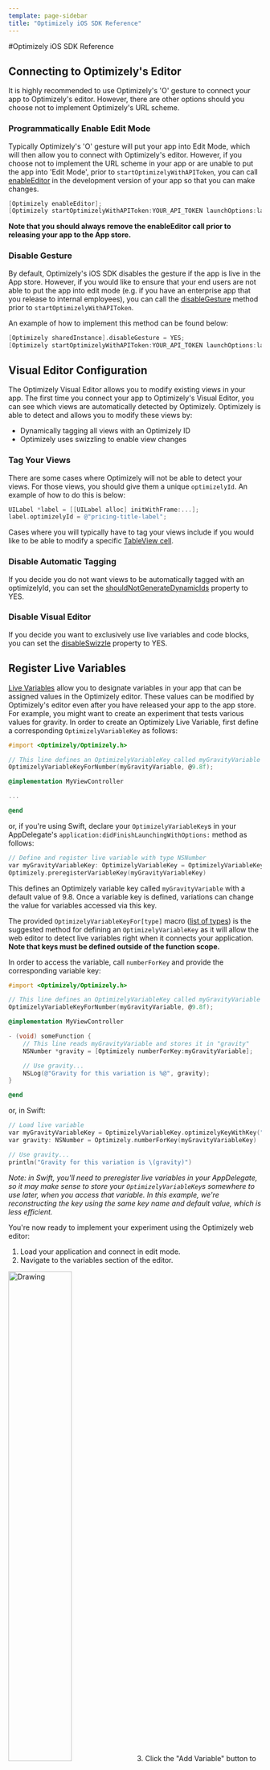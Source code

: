 ```yaml
---
template: page-sidebar
title: "Optimizely iOS SDK Reference"
---
```

#Optimizely iOS SDK Reference

## Connecting to Optimizely's Editor

It is highly recommended to use Optimizely's 'O' gesture to connect your app to Optimizely's editor.  However, there are other options should you choose not to implement Optimizely's URL scheme.

### Programmatically Enable Edit Mode

Typically Optimizely's 'O' gesture will put your app into Edit Mode, which will then allow you to connect with Optimizely's editor.  However, if you choose not to implement the URL scheme in your app or are unable to put the app into 'Edit Mode', prior to `startOptimizelyWithAPIToken`, you can call [enableEditor](/ios/help/html/Classes/Optimizely.html#//api/name/enableEditor) in the development version of your app so that you can make changes.

```objective-c
[Optimizely enableEditor];
[Optimizely startOptimizelyWithAPIToken:YOUR_API_TOKEN launchOptions:launchOptions];
```

 **Note that you should always remove the enableEditor call prior to releasing your app to the App store.**

### Disable Gesture

By default, Optimizely's iOS SDK disables the gesture if the app is live in the App store.  However, if you would like to ensure that your end users are not able to put the app into edit mode (e.g. if you have an enterprise app that you release to internal employees), you can call the [disableGesture](/ios/help/html/Classes/Optimizely.html#//api/name/disableGesture) method prior to `startOptimizelyWithAPIToken`.

An example of how to implement this method can be found below:

```objective-c
[Optimizely sharedInstance].disableGesture = YES;
[Optimizely startOptimizelyWithAPIToken:YOUR_API_TOKEN launchOptions:launchOptions];
```

## <a name="tag your views"></a> Visual Editor Configuration

The Optimizely Visual Editor allows you to modify existing views in your app. The first time you connect your app to Optimizely's Visual Editor, you can see which views are automatically detected by Optimizely.  Optimizely is able to detect and allows you to modify these views by:

- Dynamically tagging all views with an Optimizely ID
- Optimizely uses swizzling to enable view changes

### Tag Your Views

There are some cases where Optimizely will not be able to detect your views.  For those views, you should give them a unique `optimizelyId`.  An example of how to do this is below:

```objective-c
UILabel *label = [[UILabel alloc] initWithFrame:...];
label.optimizelyId = @"pricing-title-label";
```

Cases where you will typically have to tag your views include if you would like to be able to modify a specific [TableView cell](#tableview).

### Disable Automatic Tagging

If you decide you do not want views to be automatically tagged with an optimizelyId, you can set the [shouldNotGenerateDynamicIds](/ios/help/html/Classes/Optimizely.html#//api/name/shouldNotGenerateDynamicIds) property to YES.

### Disable Visual Editor

If you decide you want to exclusively use live variables and code blocks, you can set the  [disableSwizzle](/ios/help/html/Classes/Optimizely.html#//api/name/shouldNotGenerateDynamicIds) property to YES.

## <a name="variables"></a> Register Live Variables

[Live Variables](/ios/help/html/Classes/Optimizely.html#task_Live%20Variables) allow you to designate variables in your app that can be assigned values in the Optimizely editor.  These values can be modified by Optimizely's editor even after you have released your app to the app store.  For example, you might want to create an experiment that tests various values for gravity.  In order to create an Optimizely Live Variable, first define a corresponding `OptimizelyVariableKey` as follows:

```objective-c
#import <Optimizely/Optimizely.h>

// This line defines an OptimizelyVariableKey called myGravityVariable with a default value of 9.8
OptimizelyVariableKeyForNumber(myGravityVariable, @9.8f);

@implementation MyViewController

...

@end
```

or, if you're using Swift, declare your `OptimizelyVariableKey`s in your AppDelegate's `application:didFinishLaunchingWithOptions:` method as follows:

```objective-c
// Define and register live variable with type NSNumber
var myGravityVariableKey: OptimizelyVariableKey = OptimizelyVariableKey.optimizelyKeyWithKey("myGravityVariable", defaultNSNumber: 9.8)
Optimizely.preregisterVariableKey(myGravityVariableKey)
```

This defines an Optimizely variable key called `myGravityVariable` with a default value of 9.8.  Once a variable key is defined, variations can change the value for variables accessed via this key.

The provided `OptimizelyVariableKeyFor[type]` macro ([list of types](/ios/help/html/Classes/Optimizely.html#task_Live%20Variables)) is the suggested method for defining an `OptimizelyVariableKey` as it will allow the web editor to detect live variables right when it connects your application. **Note that keys must be defined outside of the function scope.**

In order to access the variable, call `numberForKey` and provide the corresponding variable key:

```objective-c
#import <Optimizely/Optimizely.h>

// This line defines an OptimizelyVariableKey called myGravityVariable
OptimizelyVariableKeyForNumber(myGravityVariable, @9.8f);

@implementation MyViewController

- (void) someFunction {
	// This line reads myGravityVariable and stores it in "gravity"
	NSNumber *gravity = [Optimizely numberForKey:myGravityVariable];

	// Use gravity...
	NSLog(@"Gravity for this variation is %@", gravity);
}

@end
```

or, in Swift:

```objective-c
// Load live variable
var myGravityVariableKey = OptimizelyVariableKey.optimizelyKeyWithKey("myGravityVariable", defaultNSNumber: 9.8)
var gravity: NSNumber = Optimizely.numberForKey(myGravityVariableKey)

// Use gravity...
println("Gravity for this variation is \(gravity)")
```

*Note: in Swift, you'll need to preregister live variables in your AppDelegate, so it may make sense to store your `OptimizelyVariableKey`s somewhere to use later, when you access that variable. In this example, we're reconstructing the key using the same key name and default value, which is less efficient.*

You're now ready to implement your experiment using the Optimizely web editor:

1. Load your application and connect in edit mode.
2. Navigate to the variables section of the editor.
<img src="/assets/img/ios/editor-variables-add-button.png" alt="Drawing" style="width: 50%; align:center"/>
3. Click the "Add Variable" button to open a dialog where you can select variables to add to your experiment.
4. Once you have added a variable to the experiment, you can select a value for each variation in the variables section of the editor.
5. While in edit mode, changes to the variable will be applied on subsequent reads, thereby allowing you to quickly test your variable logic.  However, we recommend that you verify your variable tests in [preview mode](https://help.optimizely.com/hc/en-us/articles/202296994#preview) prior to going live with the experiment.

For more details, please see the [Live Variables API Reference](/ios/help/html/Classes/Optimizely.html#task_Live%20Variables)

### Register Variable Callback

By default, in Edit Mode, Optimizely's editor will apply variable value changes once the screen the variable is defined on is reloaded.  However, there may be times where you want the changed value of the variable to be reflected in your app without the screen being refreshed while you're making experiment changes.  To do so, you can use the [registerCallbackForVariableWithKey](/ios/help/html/Classes/Optimizely.html#//api/name/registerCallbackForVariableWithKey:callback:) method.

An example implementation of this can be found below:

```objective-c
[Optimizely registerCallbackForVariableWithKey:EXAMPLEVARIABLE callback:^(NSString *key, id value){
        NSLog(@"The value of Optimizely's Live Variable: %@ is now %@\n", key, value);
        [self.tableView reloadData];
    }];
```

## <a name="codeblocks"></a> Code Blocks

Code Blocks allow developers to create variations that execute different code paths.  For example, one use case might be to test various checkout flows.   In order to create a Code Block, first define a corresponding `OptimizelyCodeBlocksKey` as follows:

```objective-c
#import <Optimizely/Optimizely.h>

// This line defines an OptimizelyCodeBlocksKey called myCheckoutTest
// Arguments after the first are descriptive names for the blocks
OptimizelyCodeBlocksKeyWithBlockNames(myCheckoutBlocksKey,
                                    @"shortCheckout",
                                    @"longCheckout");

@implementation MyViewController

...

@end
```

or, in Swift:

```swift
var myCheckoutBlocksKey = OptimizelyCodeBlocksKey("myCheckoutBlocksKey", blockNames: ["shortCheckout", "longCheckout"])
Optimizely.preregisterBlockKey(myCheckoutBlocksKey)
```

*Note: again, in Swift you'll need to preregister code blocks in your AppDelegate, so it may make sense to store your `OptimizelyBlockKey`s somewhere so you can access them later if you don't plan to use them in that scope.*

This defines an `OptimizelyCodeBlocksKey` called myCheckoutTest associated with block names "shortCheckout" and "longCheckout." A Code Block can contain up to 4 named blocks.  Once a Code Block key is defined, variations can change the block that is executed for a particular variation.

The provided `OptimizelyCodeBlocksKeyWithBlockNames` macro is the suggested method for defining an OptimizelyCodeBlocksKey as it will allow the web editor to detect Code Blocks right when it connects to your application. Note that keys must be defined outside of the function scope.

Next, implement the Code Block as follows:


```objective-c
#import <Optimizely/Optimizely.h>

// This line defines an OptimizelyCodeBlocksKey called myCheckoutBlocksKey
OptimizelyCodeBlocksKeyWithBlockNames(myCheckoutBlocksKey,
                                    @"shortCheckout",
                                    @"longCheckout");

@implementation MyViewController

- (void) someFunction {

    // This line defines Code Blocks "shortCheckout", "longCheckout", and a
    // default block that is executed in the case that the experiment is
    // not activated.
    [Optimizely codeBlocksWithKey:myCheckoutBlocksKey
                       blockOne:^{
        // This block is executed when myCheckoutTest -> shortCheckout
        [self performSegueWithIdentifier:@"shortCheckoutFlow" sender:self];
    }
                       blockTwo:^{
        // This block is executed when myCheckoutTest -> longCheckout
        [self performSegueWithIdentifier:@"longCheckoutFlow" sender:self];
    }
                   defaultBlock:^{
        // This block is executed by default
        [self performSegueWithIdentifier:@"checkoutFlow" sender:self];
    }];
}

@end
```

or, in Swift:

```swift
Optimizely.codeBlocksWithKey(myCheckoutBlocksKey,
    blockOne: { self.performSegueWithIdentifier("shortCheckoutFlow" sender:self) },
    blockTwo: { self.performSegueWithIdentifier("longCheckoutFlow" sender:self) },
    defaultBlock: { self.performSegueWithIdentifier("checkoutFlow" sender:self) }
)
```

You're now ready to implement your experiment using the Optimizely web editor:

1. Load your application and connect in edit mode.
2. Navigate to the Code Blocks section of the editor.
<img src="/assets/img/ios/editor-codeblocks.png" alt="Drawing" style="width: 100%;"/>
3. The editor will display your Code Blocks.  Use the drop down to select the desired Code Block for this variation.
4. While in edit mode, changes to the active block will be applied on subsequent executions, thereby allowing you to quickly test your Code Block's logic.  However, we recommend that you verify your Code Blocks in [preview mode](https://help.optimizely.com/hc/en-us/articles/202296994#preview) prior to going live with the experiment.

For more details, please see the [Code Blocks API Reference](/ios/help/html/Classes/Optimizely.html#//api/name/codeBlocksWithKey:blockOne:defaultBlock:)

### Phased Rollouts

A common use case for code blocks are phased rollouts.  Phased rollouts allow you to release a feature to a subset of users, which will help you mitigate the risk of crashes and help you understand how users will react to your new feature prior to rolling out a new feature to all users.  To learn more about to implement a phased rollout using Optimizely, you can refer to the article in Optiverse [here](https://help.optimizely.com/hc/en-us/articles/206101447-Phased-rollouts-for-your-iOS-or-Android-App).

## <a name="targeting"></a> Custom Targeting

### Universal User ID (Beta) <a name="uuid"></a>

Set a unique (logged-in) identifier to be used by Optimizely for bucketing and tracking. Once set, Optimizely will bucket visitors in all new and future experiments so that visitors will see the same variation across devices (e.g. iPad app to iPhone app). Note that bucketing only happens upon app foregrounding or cold start. We will store this identifier in `NSUserDefaults` and continue to use it until a new one is set.

Optimizely will also track unique visitors in experiment results using this ID; we will count an [anonymous ID](https://developer.apple.com/library/ios/documentation/UIKit/Reference/UIDevice_Class/index.html#//apple_ref/occ/instp/UIDevice/identifierForVendor) and a Universal ID as two distinct visitors, and prefer the Universal ID when counting experiment traffic and goals. *Make sure to target your experiments to "Has Universal User ID" to ensure consistent counting and bucketing across devices.*

```objective-c
[Optimizely sharedInstance].userId = @"userid";
```

*This is a beta feature, and is subject to change.* To learn more, visit our [Help Center](https://help.optimizely.com/hc/en-us/articles/203626830), or consult our [API reference](/ios/help/html/Classes/Optimizely.html#//api/name/userId). For support, please visit [Optiverse](http://www.optiverse.com/) or contact your Customer Success Manager.

<div class="lego-attention lego-attention--warning push--bottom">Note: By using this API call, you agree not to pass personally identifiable (PII) information to Optimizely in accordance with our <a href="http://optimizely.com/terms">Terms of Service</a> or your Master Service Agreement. If your login identifier is personally identifiable (such as an email address) you must hash it first before sending to Optimizely.</div>

### Custom Tags <a name="customtags"></a>
Custom Tags allow you to target users based on variables and attributes. You will be able to run your experiment and target visitors based on those custom attributes, effectively **only** bucketing those who meet your targeting conditions.  To be able to use Custom Tags in Optimizely, there are some lines of code that need to be added to your app.

For example, to create the Custom Tag "returning_customer" with a value of "true":

 ```objective-c
[Optimizely setValue:@"true" forCustomTag:@"returning_customer"];
  ```

*`setValue` will only handle NSString objects.*

`setValue:forCustomTag:` should be called prior to `startOptimizely` and any time custom tag values are expected to change.  To do that you can make the `setValue:forCustomTag:` call in the following ways:

- Prior to `startOptimizely` so that Optimizely knows all of the targeting conditions prior to experiment activation
- `setValue:forCustomTag:` can also be called in conjunction with [refreshExperiments](/ios/help/html/Classes/Optimizely.html#//api/name/refreshExperiments) while the app is still running.  For more details on how this works, you can refer to the section [below](#experimentreload).

From there, to create an experiment [targeting a Custom Tag](https://help.optimizely.com/hc/en-us/articles/202296994-Get-Started-on-Mobile-Optimization#targeting), open the Optimizely editor, click on "Options," followed by "Targeting" and selecting "Custom Tag" within the Optimizely editor.


### Experiment Reload <a name="experimentreload"></a>

[refreshExperiments](/ios/help/html/Classes/Optimizely.html#//api/name/refreshExperiments) should be called any time custom tag values are expected to change.  [refreshExperiments](/ios/help/html/Classes/Optimizely.html#//api/name/refreshExperiments) allows Optimizely to take into account a user's newly added or changed custom tag values and rebuckets users based on updated targeting.

For example, here's an use case where the user logs in, the developer sets a logged in custom tag, and then calls [refreshExperiments](/ios/help/html/Classes/Optimizely.html#//api/name/refreshExperiments):


```objective-c
- (void)handlerForUserLogin {
      // The user just logged in and we can set a custom tag to track this
      // and then we'll call a refresh
      [Optimizely setValue:@"logged_in" forCustomTag:@"customer_state"];
      [Optimizely refreshExperiments];
}
```
## <a name="goaltracking"></a> Goal Tracking

For additional information about any of the experimental approaches below, see the full [API Documentation](/ios/help/html/index.html).

### <a name="revenuegoal"></a> Revenue
The revenue goal allows you to [track revenue](/ios/help/html/Classes/Optimizely.html#//api/name/trackRevenue:) in your app. There are two steps to creating a custom goal.

1. Add the tracking code to your app, you can add this tracking call by adding the code below:

      ```objective-c
      [Optimizely trackRevenue:(NSNumber *)];
      ```

      For example, if we wanted a goal for users that completed a purchase, and you could make the tracking call in your purchaseConfirmation method where `price` is the variable that holds the dollar amount that has been spent:

      ```objective-c
      - (void)purchaseConfirmation:(id)sender {
          [Optimizely trackRevenue:price*100];
          //The rest of your handler
      }
      ```

2. To create an experiment that tracks revenue, click Goals -> Saved Goal -> Select "Total Revenue" from the drop-down.

### <a name="trackevent"></a> Track Event
Custom goals allow you to track events other than taps and view changes. There are two steps to creating a custom goal.

1. In order to track this goal, send this same string as a parameter to:

      ```objective-c
      [Optimizely trackEvent:(NSString *)];
      ```

2. To create an experiment that tracks custom goals, open the Optimizely editor, click "Goals," then "New Goal," and select "Custom Goal" from the drop-down. You will be prompted for a string to uniquely identify your custom goal.  You should enter in the same string used in your trackEvent method call in the previous step.

      For example, if we wanted a goal for users deleting a task with a swipe, we might create a custom goal "User Deleted Task" and then call [trackEvent](/ios/help/html/Classes/Optimizely.html#//api/name/trackEvent:) with this string in our event handler as follows:

      ```objective-c
      - (void)userDidSwipeTask:(id)sender {
          [Optimizely trackEvent:@"User Deleted Task"];
          //The rest of your handler
      }
      ```
      For more details, you can refer to the following [article](https://help.optimizely.com/hc/en-us/articles/200039925#add) from our Knowledge Base.

## <a name="analytics"></a> Analytics Integrations

Optimizely integrates with popular analytics frameworks to allow you to slice and dice your experiment results. The integration sends information about the experiment and variation a user is bucketed into.  Currently we support the following frameworks in our iOS SDK:

- [Mixpanel](/ios/help/html/Classes/Optimizely.html#//api/name/activateMixpanelIntegration)
- [Google Analytics](https://help.optimizely.com/hc/en-us/articles/204628347)

*Note: You must instantiate your analytics SDK in `application:didFinishLaunchingWithOptions:` before calling `startOptimizelyWithAPIToken` and enabling any integrations.*

You can also access experiments and variations that a user has visited directly using the `[Optimizely sharedInstance].visitedExperiments` property and pass that data to internal or other analytics frameworks.  You can pass the values of `[Optimizely sharedInstance].visitedExperiments.experimentName` and `[Optimizely sharedInstance].visitedExperiments.variationName` to your analytics tool.  You can learn more about the [allExperiments](/ios/help/html/Classes/Optimizely.html#//api/name/allExperiments) and [visitedExperiments](/ios/help/html/Classes/Optimizely.html#//api/name/visitedExperiments) properties via our API reference.

## <a name="networksettings"></a> Network Settings
There are only two instances when the Optimizely iOS SDK uses a network connection: when downloading the config file (which contains all experiment configuration information) and when returning event tracking data.  By default, network calls are automatically made every 2 minutes.  The Optimizely iOS SDK allows you to customize how often these network calls are made by:

1. Customizing the 2 minute interval
2. By turning off automatic sending of events and allowing you to sending events manually.

The first option is to customize the interval for how often you want network calls to be made. To adjust the interval in seconds, you can use the [dispatchInterval](/ios/help/html/Classes/Optimizely.html#//api/name/dispatchInterval) method, which should be called prior to `startOptimizely` at the beginning of your `application:didFinishLaunchingWithOptions:` method:

 ```objective-c
    // Configure a network call to be made every minute
    [Optimizely sharedInstance].dispatchInterval = 60;

    [Optimizely startOptimizelyWithAPIToken:YOUR_API_TOKEN launchOptions:launchOptions];
  ```

The second option is to turn off the interval and manually make network calls.  Setting `dispatchInterval` to 0 or a negative value will disable the automatic sending of events. You will need to send events manually using [dispatch](/ios/help/html/Classes/Optimizely.html#//api/name/dispatch), which is also when the config file will be downloaded.

To turn off the automatic sending of events, you can set the value of [dispatchInterval](/ios/help/html/Classes/Optimizely.html#//api/name/dispatchInterval) to 0 at the beginning of your `application:didFinishLaunchingWithOptions:` method:

 ```objective-c

#ifdef DEBUG
    [Optimizely enableEditor];
#endif

    // Configure a network call to be made every minute
    [Optimizely sharedInstance].dispatchInterval = 0;

    [Optimizely sharedInstance].shouldReloadExperimentsOnForegrounding = YES;
    [Optimizely startOptimizelyWithAPIToken:YOUR_API_TOKEN launchOptions:launchOptions];
  ```

To manually send events, in the appropriate function (e.g. where you make other network calls or after a custom event goal is triggered):

```objective-c
- (void)userDidSwipeTask:(id)sender {
    [Optimizely trackEvent:@"User Deleted Task"];

    // Dispatch events to the network
    [Optimizely dispatch];

    //The rest of your handler
}
```



## Optimizely Debug <a name="debug"></a>

For full details on how to use NSNotifications and the Experiment Data Object, you can refer to this [QA article](https://help.optimizely.com/hc/en-us/articles/205156117-QA-Your-Optimizely-iOS-Experiments) in Optiverse.

### Subscribe to NSNotifications <a name="Notifications"></a>
Optimizely provides a couple NSNotificationCenter notifications for developers to observe.  Some use cases for implementing a notification include debugging and a way to interact with your other analytics tools.

`OptimizelyExperimentVisitedNotification` is triggered when an experiment is viewed by the user. The userInfo in the notification will have metadata which includes experiment Id, variation Id, experiment description and variation description for the experiment that was visited..

`OptimizelyGoalTriggeredNotification` is triggered when an Optimizely goal is tracked and a conversion is counted. The user info in the notification will list the experiment IDs for which this was counted as a conversion.

`OptimizelyNewDataFileLoadedNotification` is triggered when an application resumes from foregrouding and a new experiment datafile is applied. This notification only triggers in Normal Mode, and not in Edit Mode.

The following sample shows how to register for a notification:

```objective-c
-(void)registerForOptimizelyNotifications {

    [[NSNotificationCenter defaultCenter] addObserver:self
		selector:@selector(experimentDidGetViewed:)
			name:OptimizelyExperimentVisitedNotification object:nil];

}
```

### Experiment Data Object <a name="experimentdata"></a>
Optimizely's Experiment Object will provide information about what part of the experiment lifecycle a user is part of.  There are two main objects: `allExperiments` and `visitedExperiments`.  `allExperiments` contains all running, paused, and draft experiments in your Optimizely project.  `visitedExperiments` contains all experiments in your Optimizely project that a user has actually visited.

Each experiment is represented as an `OptimizelyExperimentData` object. For more info on the properties contained there, see the class reference for [OptimizelyExperimentData](/ios/help/html/Classes/OptimizelyExperimentData.html).

Sample usage of how this data looks is listed below:

 ```objective-c
for (OptimizelyExperimentData *data in [Optimizely sharedInstance].allExperiments) {
// Lists all running, paused, and draft experiments
        NSLog(@"All Experiments: %@, %@, %u, visitedEver: %s, visitedCount: %ld", data.experimentName, data.variationName, data.state, data.visitedEver ? "true" : "false", (unsigned long) data.visitedCount);

}

for (OptimizelyExperimentData *data in [Optimizely sharedInstance].visitedExperiments) {
// Lists all experiments that a user has visited
        NSLog(@"Visited Experiments: %@, %@, %u, visitedEver: %s, visitedCount: %ld", data.experimentName, data.variationName, data.state, data.visitedEver ? "true" : "false", (unsigned long)data.visitedCount);

}
  ```


## <a name="upgrade"></a>Upgrading to a new SDK

To keep up with SDK updates, you can refer to our [change log](https://github.com/optimizely/Optimizely-iOS-SDK/blob/master/CHANGELOG.md).

#### Using CocoaPods
Simply run `pod update`.

#### Manual Installation Upgrade
Repeat steps 1 and 2 [above](#manualinstall). You may need to remove Optimizely.framework from your Frameworks directory before you drag in the new copy.

#### SDK Specific Upgrade Instructions (for upgrading to SDK 0.8)
0. [![SDK Version](http://img.shields.io/cocoapods/v/Optimizely-iOS-SDK.svg?style=flat)](https://github.com/optimizely/Optimizely-iOS-SDK/releases/) For manual upgrades, please follow steps 1 and 2 [above](#manualinstall).

1. Remove the run script build phase (prior to version 0.8).
  Click on your project and for any target that was using Optimizely, select
  the run script build phase for `OptimizelyPrepareNibs.rb` and click the little
  'x' on the right hand side of the build phase.

2. If you haven't already, be sure to implement the [URL scheme](#urlscheme).


## <a name="uninstall"></a>Uninstalling Optimizely
There are two steps to uninstalling Optimizely.

1. **Remove the SDK from your app.**
  If you installed via Cocoapods, simply remove the dependency on Optimizely
  and run `pod install` again. If you installed manually, you need to delete
  Optimizely.framework from your app. Whether or not you actually delete the
  framework or just remove the reference, it wont be compiled into your app any longer.

2. **Remove the run script build phase (prior to version 0.8).**
  Click on your project and for any target that was using Optimizely, select
  the run script build phase for `OptimizelyPrepareNibs.rb` and click the little
  'x' on the right hand side of the build phase.
